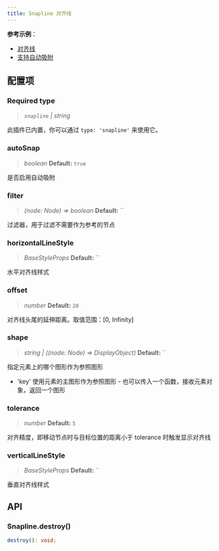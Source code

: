 ```yaml
---
title: Snapline 对齐线
---
```


**参考示例**：

- [对齐线](/examples/plugin/snapline/#basic)
- [支持自动吸附](/examples/plugin/snapline/#autoSnap)

## 配置项

### <Badge type="success">Required</Badge> type

> _`snapline` \| string_

此插件已内置，你可以通过 `type: 'snapline'` 来使用它。

### autoSnap

> _boolean_ **Default:** `true`

是否启用自动吸附

### filter

> _(node: Node) => boolean_ **Default:** ``

过滤器，用于过滤不需要作为参考的节点

### horizontalLineStyle

> _BaseStyleProps_ **Default:** ``

水平对齐线样式

### offset

> _number_ **Default:** `20`

对齐线头尾的延伸距离。取值范围：[0, Infinity]

### shape

> _string \| ((node: Node) => DisplayObject)_ **Default:** ``

指定元素上的哪个图形作为参照图形

- 'key' 使用元素的主图形作为参照图形 - 也可以传入一个函数，接收元素对象，返回一个图形

### tolerance

> _number_ **Default:** `5`

对齐精度，即移动节点时与目标位置的距离小于 tolerance 时触发显示对齐线

### verticalLineStyle

> _BaseStyleProps_ **Default:** ``

垂直对齐线样式

## API

### Snapline.destroy()

```typescript
destroy(): void;
```
